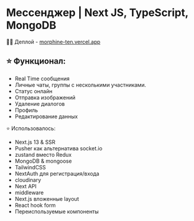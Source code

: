 # Мессенджер | Next JS, TypeScript, MongoDB

👨‍💻 Деплой - [morphine-ten.vercel.app](https://morphine-ten.vercel.app/)

## ⭐ Функционал:

- Real Time сообщения
- Личные чаты, группы с несколькими участниками.
- Статус онлайн
- Отправка изображений
- Удаление диалогов
- Профиль
- Редактирование данных

⭐ Использовалось:

- Next.js 13 & SSR
- Pusher как альтернатива socket.io
- zustand вместо Redux
- MongoDB & mongoose
- TailwindCSS
- NextAuth для регистрация/входа
- cloudinary
- Next API
- middleware
- Next.js вложенные layout
- React hook form
- Переиспользуемые компоненты
